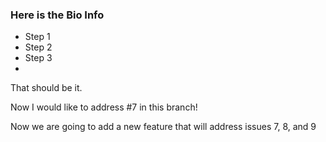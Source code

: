 
### Here is the Bio Info 
- Step 1
- Step 2
- Step 3 
- 

That should be it.


Now I would like to address #7 in this branch!

Now we are going to add a new feature that will address issues 7, 8, and 9
